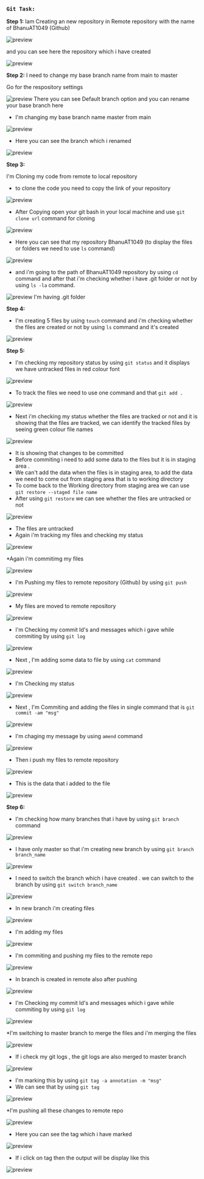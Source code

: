 ### `Git Task:`

**Step 1:**
  Iam Creating an new repository in Remote repository with the name of BhanuAT1049 (Github)

  ![preview](/images/git.1.PNG)

  and you can see here the repository which i have created

  ![preview](/images/git.2.PNG)

  **Step 2:**
  I need to change my base branch name from main to master

  Go for the respository settings 

  ![preview](/images/git.3.PNG)
  There you can see Default branch option and you can rename your base branch here

  * I'm changing my base branch name master from main
  
  ![preview](/images/git.4.PNG)

  * Here you can see the branch which i renamed

  ![preview](/images/git.5.PNG)

  **Step 3:**

  I'm Cloning my code from remote to local repository

  * to clone the code you need to copy the link of your repository 

  ![preview](/images/git.6.PNG)

  * After Copying open your git bash in your local machine and use `git clone url` command for cloning 

  ![preview](/images/git.7.PNG)

  * Here you can see that my repository BhanuAT1049 (to display the files or folders we need to use `ls` command) 

  ![preview](/images/git.8.PNG)

  * and i'm going to the path of BhanuAT1049 repository by using `cd` command and after that i'm checking whether i have .git folder or not by using `ls -la` command.

  ![preview](/images/git.9.PNG)
  I'm having .git folder

  **Step 4:**

  * I'm creating 5 files by using `touch` command and i'm checking whether the files are created or not by using `ls` command and it's created

  ![preview](/images/git.10.PNG)

  **Step 5:**

* I'm checking my repository  status by using `git status` and it displays we have untracked files in red colour font

![preview](/images/git.11.PNG)

* To track the files we need to use one command and that `git add .`

![preview](/images/git.12.PNG)

* Next i'm checking my status whether the files are tracked or not and it is showing that the files are tracked, we can identify the tracked files by seeing green colour file names 


![preview](/images/git.13.PNG)

* It is showing that changes to be committed
* Before commiting i need to add some data to the files but it is in staging area .
* We can't add the data when the files is in staging area, to add the data we need to come out from staging area that is to working directory
* To come back to the Working directory from staging area we can use `git restore --staged file name ` 
* After using `git restore` we can see whether the files are untracked or not

![preview](/images/git.14.PNG)
* The files are untracked 
* Again i'm tracking my files and checking my status

![preview](/images/git.15.PNG)

*Again i'm commitimg my files

![preview](/images/git.16.PNG)

* I'm Pushing my files to remote repository (Github) by using `git push`

![preview](/images/git.17.PNG)

* My files are moved to remote repository

![preview](/images/git.18.PNG)

* I'm Checking my commit Id's and messages which i gave while commiting by using `git log`

![preview](/images/git.19.PNG)

* Next , I'm adding some data to file by using `cat` command

![preview](/images/git.20.PNG)

* I'm Checking my status

![preview](/images/git.21.PNG)

* Next , I'm Commiting and adding the files in single command that is `git commit -am "msg"`


![preview](/images/git.22.PNG)

* I'm chaging my message by using `amend` command

![preview](/images/git.23.PNG)

* Then i push my files to remote repository

![preview](/images/git.24.PNG)

* This is the data that i added to the file

![preview](/images/git.25.PNG)

**Step 6:**

* I'm checking how many branches that i have by using `git branch` command

![preview](/images/git.26.PNG)

* I have only master so that i'm creating new branch by using `git branch branch_name`

![preview](/images/git.27.PNG)

* I need to switch the branch which i have created . we can switch to the branch by using `git switch branch_name`

![preview](/images/git.28.PNG)

* In new branch i'm creating files 

![preview](/images/git.29.PNG)

* I'm adding my files 

![preview](/images/git.30.PNG)

* I'm commiting and pushing my files to the remote repo

![preview](/images/git.31.PNG)

* In branch is created in remote also after pushing

![preview](/images/git.32.PNG)

* I'm Checking my commit Id's and messages which i gave while commiting by using `git log`

![preview](/images/git.33.PNG)

*I'm switching to master branch to merge the files and i'm merging the files

![preview](/images/git.34.PNG)

* If i check my git logs , the git logs are also merged to master branch

![preview](/images/git.35.PNG)

* I'm marking this by using `git tag -a annotation -m "msg" `
* We can see that by using `git tag `

![preview](/images/git.36.PNG)

*I'm pushing all these changes to remote repo

![preview](/images/git.37.PNG)

* Here you can see the tag which i have marked

![preview](/images/git.38.PNG)

* If i click on tag then the output will be display like this 

![preview](/images/git.39.PNG)




































